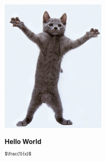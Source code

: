 ![Created GIF](https://github.com/ALS-Engineer/ALS-Engineer/blob/master/giphy.gif?raw=true)

## Hello World

$\frac{1}{x}$
